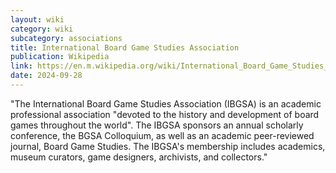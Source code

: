 ```yaml
---
layout: wiki
category: wiki
subcategory: associations
title: International Board Game Studies Association
publication: Wikipedia
link: https://en.m.wikipedia.org/wiki/International_Board_Game_Studies_Association
date: 2024-09-28
---
```


"The International Board Game Studies Association (IBGSA) is an academic professional association "devoted to the history and development of board games throughout the world". The IBGSA sponsors an annual scholarly conference, the BGSA Colloquium, as well as an academic peer-reviewed journal, Board Game Studies. The IBGSA's membership includes academics, museum curators, game designers, archivists, and collectors."
